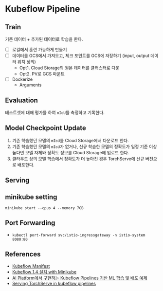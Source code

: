 # Kubeflow Pipeline

## Train

기존 데이터 + 추가된 데이터로 학습을 한다.

- [ ] 로컬에서 훈련 가능하게 만들기
- [ ] 데이터를 GCS에서 가져오고, 체크 포인트를 GCS에 저장하기 (input, output 데이터 위치 정의)
  - Opt1. Cloud Storage의 원본 데이터를 클러스터로 다운
  - Opt2. PV로 GCS 마운트
- [ ] Dockerize
  - Arguments

## Evaluation

테스트셋에 대해 평가를 하여 `mIoU`를 측정하고 기록한다.

## Model Checkpoint Update

1. 기존 학습했던 모델의 `mIoU`를 Cloud Storage에서 다운로드 한다.
2. 기존 학습했던 모델의 `mIoU`가 없거나, 신규 학습한 모델의 정확도가 일정 기준 이상 높다면 모델 자체와 정확도 정보를 Cloud Storage에 업로드 한다.
3. 클라우드 상의 모델 학습에서 정확도가 더 높아진 경우 TorchServe에 신규 버전으로 배포한다.

## Serving

## minikube setting

```
minikube start --cpus 4 --memory 7GB
```

## Port Forwarding

- `kubectl port-forward svc/istio-ingressgateway -n istio-system 8080:80`

## References

- [Kubeflow Manifest](https://github.com/kubeflow/manifests/tree/v1.4.0)
- [Kubeflow 1.4 설치 with Minikube](https://suwani.tistory.com/18)
- [AI Platform에서 구현하는 Kubeflow Pipelines 기반 ML 학습 및 배포 예제](https://medium.com/google-cloud-apac/gcp-ai-platform-%EC%97%90%EC%84%9C-%EA%B5%AC%ED%98%84%ED%95%98%EB%8A%94-kubeflow-pipelines-%EA%B8%B0%EB%B0%98-ml-%ED%95%99%EC%8A%B5-%EB%B0%8F-%EB%B0%B0%ED%8F%AC-%EC%98%88%EC%A0%9C-part-2-3-22b597f8d127)
- [Serving TorchServe in kubeflow pipelines](https://byeongjokim.github.io/posts/MLOps-Toy-Project-5/)
